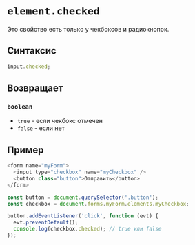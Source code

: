 # `element.checked`

Это свойство есть только у чекбоксов и радиокнопок.

## Синтаксис

```js
input.checked;
```

## Возвращает

### `boolean`

- `true` - если чекбокс отмечен
- `false` - если нет

## Пример

```js
<form name="myForm">
  <input type="checkbox" name="myCheckbox" />
  <button class="button">Отправить</button>
</form>
```

```js
const button = document.querySelector('.button');
const checkbox = document.forms.myForm.elements.myCheckbox;

button.addEventListener('click', function (evt) {
  evt.preventDefault();
  console.log(checkbox.checked); // true или false
});
```
